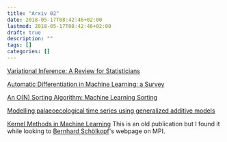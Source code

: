```yaml
---
title: "Arxiv 02"
date: 2018-05-17T08:42:46+02:00
lastmod: 2018-05-17T08:42:46+02:00
draft: true
description: ""
tags: []
categories: []
---
```


<!--more-->

[Variational Inference: A Review for Statisticians](https://arxiv.org/abs/1601.00670)

[Automatic Differentiation in Machine Learning: a Survey](http://www.robots.ox.ac.uk/~gunes/assets/pdf/baydin-2018-ad-machinelearning.pdf)

[An O(N) Sorting Algorithm: Machine Learning Sorting](https://arxiv.org/abs/1805.04272)

[Modelling palaeoecological time series using generalized additive models](https://www.biorxiv.org/content/early/2018/05/15/322248)

[Kernel Methods in Machine Learning](https://arxiv.org/abs/math/0701907v3)
This is an old publication but I found it while looking to [Bernhard Schölkopf](http://is.tuebingen.mpg.de/person/bs)'s webpage on MPI.
